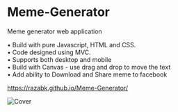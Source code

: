 # Meme-Generator
Meme generator web application

• Build with pure Javascript, HTML and CSS.\
• Code designed using MVC.\
• Supports both desktop and mobile\
• Build with Canvas - use drag and drop to move the text\
• Add ability to Download and Share meme to facebook


https://razabk.github.io/Meme-Generator/

![Cover](https://user-images.githubusercontent.com/85071405/129454768-bd914e33-31d8-46ca-8671-a60fe220ddfd.jpg)



